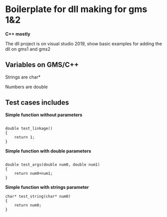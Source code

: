 # Boilerplate for dll making for gms 1&2

**C++ mostly**

The dll project is on visual studio 2019, show basic examples for adding the dll on gms1 and gms2

## Variables on GMS/C++

Strings are char\*

Numbers are double

## Test cases includes

**Simple function without parameters**

```

double test_linkage()
{
    return 1;
}
```

**Simple function with double parameters**

```

double test_args(double num0, double num1)
{
    return num0+num1;
}
```

**Simple function with strings parameter**

```
char* test_string(char* num0)
{
    return num0;
}
```
